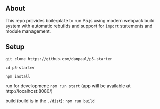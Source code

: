 ## About

This repo provides boilerplate to run P5.js using modern webpack build system with automatic rebuilds and support for `import` statements and module management.

## Setup

`git clone https://github.com/danpaul/p5-starter`

`cd p5-starter`

`npm install`

run for development: `npm run start` (app will be available at http://localhost:8080/)

build (build is in the `./dist`): `npm run build`
